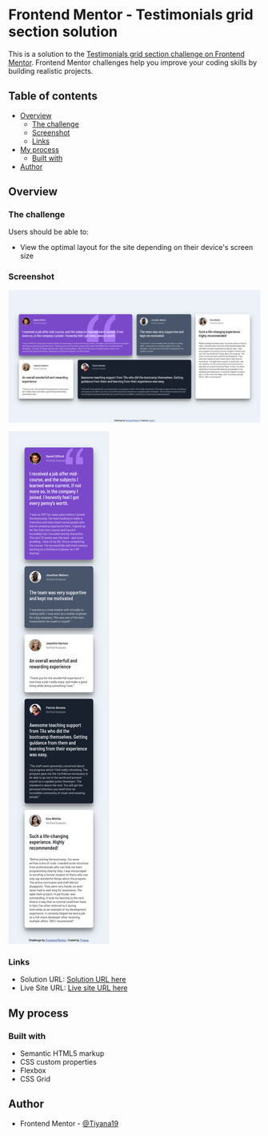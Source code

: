# Frontend Mentor - Testimonials grid section solution

This is a solution to the [Testimonials grid section challenge on Frontend Mentor](https://www.frontendmentor.io/challenges/testimonials-grid-section-Nnw6J7Un7). Frontend Mentor challenges help you improve your coding skills by building realistic projects.

## Table of contents

- [Overview](#overview)
  - [The challenge](#the-challenge)
  - [Screenshot](#screenshot)
  - [Links](#links)
- [My process](#my-process)
  - [Built with](#built-with)
- [Author](#author)

## Overview

### The challenge

Users should be able to:

- View the optimal layout for the site depending on their device's screen size

### Screenshot

![Desktop Size](images/desktop-screenshot.png)

![Mobile Size](images/mobile-screenshot.png)

### Links

- Solution URL: [Solution URL here](https://github.com/Tiyana19/testimonials-grid-section)
- Live Site URL: [Live site URL here](https://tiyana19.github.io/testimonials-grid-section/)

## My process

### Built with

- Semantic HTML5 markup
- CSS custom properties
- Flexbox
- CSS Grid

## Author

- Frontend Mentor - [@Tiyana19](https://www.frontendmentor.io/profile/Tiyana19)
